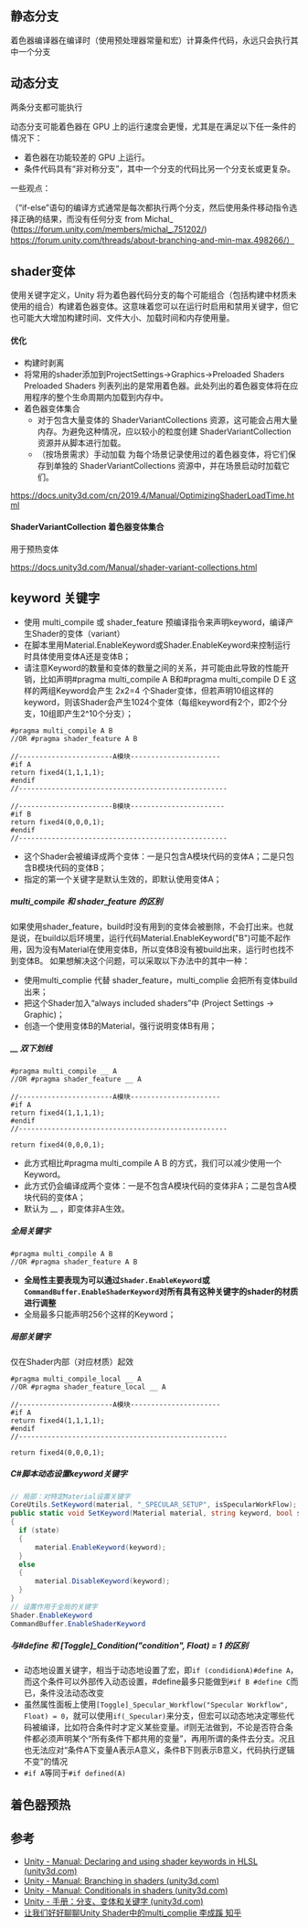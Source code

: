 ## 静态分支

着色器编译器在编译时（使用预处理器常量和宏）计算条件代码，永远只会执行其中一个分支

## 动态分支

两条分支都可能执行

动态分支可能着色器在 GPU 上的运行速度会更慢，尤其是在满足以下任一条件的情况下：

- 着色器在功能较差的 GPU 上运行。
- 条件代码具有“非对称分支”，其中一个分支的代码比另一个分支长或更复杂。

一些观点：

（“if-else”语句的编译方式通常是每次都执行两个分支，然后使用条件移动指令选择正确的结果，而没有任何分支 from Michal_ (https://forum.unity.com/members/michal_.751202/) https://forum.unity.com/threads/about-branching-and-min-max.498266/）

## shader变体

使用关键字定义，Unity 将为着色器代码分支的每个可能组合（包括构建中材质未使用的组合）构建着色器变体。这意味着您可以在运行时启用和禁用关键字，但它也可能大大增加构建时间、文件大小、加载时间和内存使用量。

#### 优化

-   构建时剥离
-   将常用的shader添加到ProjectSettings->Graphics->Preloaded Shaders
    Preloaded Shaders 列表列出的是常用着色器。此处列出的着色器变体将在应用程序的整个生命周期内加载到内存中。
-   着色器变体集合
    -   对于包含大量变体的 ShaderVariantCollections 资源，这可能会占用大量内存。为避免这种情况，应以较小的粒度创建 ShaderVariantCollection 资源并从脚本进行加载。
    -   （按场景需求）手动加载
        为每个场景记录使用过的着色器变体，将它们保存到单独的 ShaderVariantCollections 资源中，并在场景启动时加载它们。

https://docs.unity3d.com/cn/2019.4/Manual/OptimizingShaderLoadTime.html

#### ShaderVariantCollection 着色器变体集合

用于预热变体

https://docs.unity3d.com/Manual/shader-variant-collections.html

## keyword 关键字

  - 使用 multi_compile 或 shader_feature 预编译指令来声明keyword，编译产生Shader的变体（variant）
  - 在脚本里用Material.EnableKeyword或Shader.EnableKeyword来控制运行时具体使用变体A还是变体B；
  - 请注意Keyword的数量和变体的数量之间的关系，并可能由此导致的性能开销，比如声明#pragma multi_compile A B和#pragma multi_compile D E 这样的两组Keyword会产生 2x2=4 个Shader变体，但若声明10组这样的keyword，则该Shader会产生1024个变体（每组keyword有2个，即2个分支，10组即产生2^10个分支）；

  ```hlsl
#pragma multi_compile A B
//OR #pragma shader_feature A B

//-----------------------A模块----------------------
#if A
  return fixed4(1,1,1,1); 
#endif 
//---------------------------------------------------

//-----------------------B模块-----------------------
#if B
  return fixed4(0,0,0,1); 
#endif
//---------------------------------------------------
  ```

  - 这个Shader会被编译成两个变体：一是只包含A模块代码的变体A；二是只包含B模块代码的变体B；
  - 指定的第一个关键字是默认生效的，即默认使用变体A；

  ##### multi_compile 和 shader_feature 的区别

  如果使用shader_feature，build时没有用到的变体会被删除，不会打出来。也就是说，在build以后环境里，运行代码Material.EnableKeyword("B")可能不起作用，因为没有Material在使用变体B，所以变体B没有被build出来，运行时也找不到变体B。
  如果想解决这个问题，可以采取以下办法中的其中一种：

  - 使用multi_complie 代替 shader_feature，multi_complie 会把所有变体build出来；
  - 把这个Shader加入“always included shaders”中 (Project Settings -> Graphic)；
  - 创造一个使用变体B的Material，强行说明变体B有用；

##### __ 双下划线

  ``` hlsl
#pragma multi_compile __ A
//OR #pragma shader_feature __ A

//-----------------------A模块----------------------
#if A
  return fixed4(1,1,1,1); 
#endif 
//---------------------------------------------------

return fixed4(0,0,0,1);
  ```

  - 此方式相比#pragma multi_compile A B 的方式，我们可以减少使用一个Keyword。
  - 此方式仍会编译成两个变体：一是不包含A模块代码的变体非A；二是包含A模块代码的变体A；
  - 默认为 __ ，即变体非A生效。

  ##### 全局关键字

  ``` 
#pragma multi_compile A B
//OR #pragma shader_feature A B
  ```

  - **全局性主要表现为可以通过```Shader.EnableKeyword```或```CommandBuffer.EnableShaderKeyword```对所有具有这种关键字的shader的材质进行调整**
  - 全局最多只能声明256个这样的Keyword；

  ##### 局部关键字

  仅在Shader内部（对应材质）起效

  ``` hlsl
#pragma multi_compile_local __ A
//OR #pragma shader_feature_local __ A

//-----------------------A模块----------------------
#if A
  return fixed4(1,1,1,1); 
#endif 
//---------------------------------------------------

return fixed4(0,0,0,1);
  ```

##### C#脚本动态设置keyword关键字

  ``` csharp
// 局部：对特定Material设置关键字
CoreUtils.SetKeyword(material, "_SPECULAR_SETUP", isSpecularWorkFlow);
public static void SetKeyword(Material material, string keyword, bool state)
{
    if (state)
    {
        material.EnableKeyword(keyword);
    }
    else
    {
        material.DisableKeyword(keyword);
    }
}
// 设置作用于全局的关键字
Shader.EnableKeyword
CommandBuffer.EnableShaderKeyword
  ```

##### 与#define 和 [Toggle]_Condition("condition", Float) = 1 的区别

  - 动态地设置关键字，相当于动态地设置了宏，即```if (condidionA)#define A```，而这个条件可以外部传入动态设置，#define最多只能做到```#if B #define C```而已，条件没法动态改变
  - 虽然属性面板上使用```[Toggle]_Specular_Workflow("Specular Workflow", Float) = 0```，就可以使用```if(_Specular)```来分支，但宏可以动态地决定哪些代码被编译，比如符合条件时才定义某些变量。if则无法做到，不论是否符合条件都必须声明某个“所有条件下都共用的变量”，再用所谓的条件去分支。况且也无法应对“条件A下变量A表示A意义，条件B下则表示B意义，代码执行逻辑不变”的情况
  - ``` #if A ```等同于```#if defined(A)```

## 着色器预热

## 参考

-   [Unity - Manual: Declaring and using shader keywords in HLSL (unity3d.com)](https://docs.unity3d.com/Manual/SL-MultipleProgramVariants.html)
-   [Unity - Manual: Branching in shaders (unity3d.com)](https://docs.unity3d.com/Manual/shader-branching.html)
-   [Unity - Manual: Conditionals in shaders (unity3d.com)](https://docs.unity3d.com/Manual/shader-conditionals.html)
-   [Unity - 手册：分支、变体和关键字 (unity3d.com)](https://docs.unity3d.com/Manual/shader-variants-and-keywords.html)
-   [让我们好好聊聊Unity Shader中的multi_complie 李成蹊 知乎](https://zhuanlan.zhihu.com/p/77043332)

